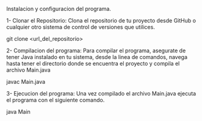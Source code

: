 Instalacion y configuracion del programa.

1- Clonar el Repositorio: Clona el repositorio de tu proyecto desde GitHub o cualquier otro sistema de control de versiones que utilices.

git clone <url_del_repositorio>

2- Compilacion del programa: Para compilar el programa, asegurate de tener Java instalado en tu sistema, desde la linea de comandos, navega hasta tener el directorio donde se encuentra el proyecto y compila el archivo Main.java

javac Main.java

3- Ejecucion del programa: Una vez compilado el archivo Main.java ejecuta el programa con el siguiente comando.

java Main
